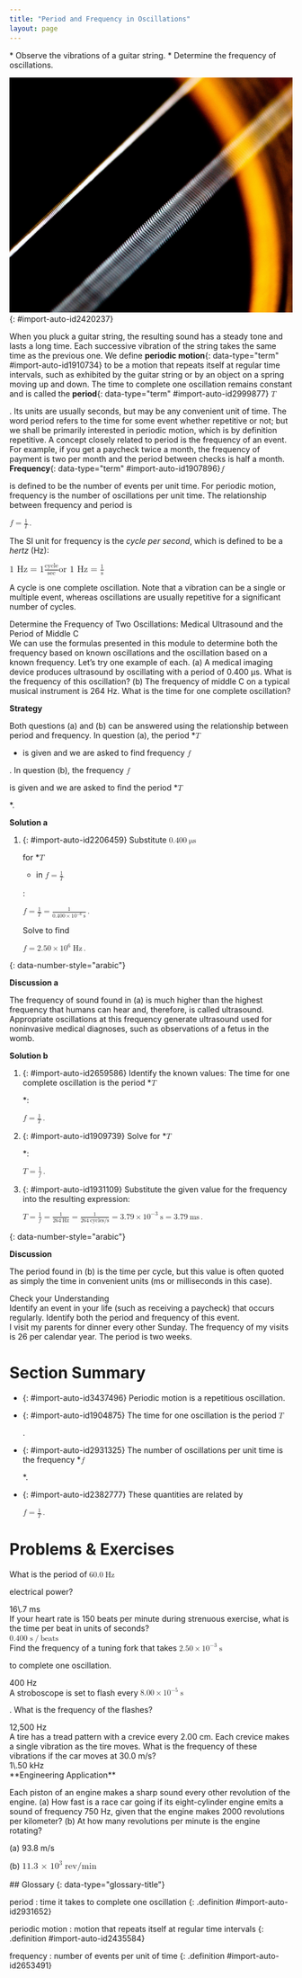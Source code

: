 ```yaml
---
title: "Period and Frequency in Oscillations"
layout: page
---
```



<div data-type="abstract" markdown="1">
* Observe the vibrations of a guitar string.
* Determine the frequency of oscillations.

</div>

 ![The given figure shows a closed zoom view of the strings of a guitar. There are two slanting white colored strings in the picture. In the nearer string, the gaps between the circular threads of the string are visible, whereas the second white string at the back looks like a white thin stick.](../resources/Figure_17_02_01a.jpg "The strings on this guitar vibrate at regular time intervals. (credit: JAR)"){: #import-auto-id2420237}

When you pluck a guitar string, the resulting sound has a steady tone and lasts a long time. Each successive vibration of the string takes the same time as the previous one. We define **periodic motion**{: data-type="term" #import-auto-id1910734} to be a motion that repeats itself at regular time intervals, such as exhibited by the guitar string or by an object on a spring moving up and down. The time to complete one oscillation remains constant and is called the **period**{: data-type="term" #import-auto-id2999877} <math xmlns="http://www.w3.org/1998/Math/MathML"><semantics><mrow><mrow><mi>T</mi></mrow><mrow /></mrow><annotation encoding="StarMath 5.0"> size 12{T} {}</annotation></semantics></math>

. Its units are usually seconds, but may be any convenient unit of time. The word period refers to the time for some event whether repetitive or not; but we shall be primarily interested in periodic motion, which is by definition repetitive. A concept closely related to period is the frequency of an event. For example, if you get a paycheck twice a month, the frequency of payment is two per month and the period between checks is half a month. **Frequency**{: data-type="term" #import-auto-id1907896}<math xmlns="http://www.w3.org/1998/Math/MathML"><semantics><mrow><mrow><mi>f</mi></mrow><mrow /></mrow><annotation encoding="StarMath 5.0"> size 12{f} {}</annotation></semantics></math>

 is defined to be the number of events per unit time. For periodic motion, frequency is the number of oscillations per unit time. The relationship between frequency and period is

<div data-type="equation" class="equation" id="eip-768">
<math xmlns="http://www.w3.org/1998/Math/MathML"><semantics><mrow><mrow><mrow><mi>f</mi><mo stretchy="false">=</mo><mfrac><mn>1</mn><mi>T</mi></mfrac></mrow></mrow><mo>.</mo></mrow><annotation encoding="StarMath 5.0"> size 12{f= { {1} over {T} } } {}</annotation></semantics></math>
</div>

The SI unit for frequency is the *cycle per second*, which is defined to be a *hertz* (Hz):

<div data-type="equation" class="equation" id="eip-880">
<math xmlns="http://www.w3.org/1998/Math/MathML"> <semantics> <mrow> <mstyle mathsize="12pt"> <mrow> <mrow> <mi /> <mrow> <mtext> 1 Hz </mtext> <mo stretchy="false"> = </mo> <mn> 1 </mn> </mrow> <mi /> <mrow> <mfrac> <mrow> <mtext> cycle </mtext> </mrow> <mrow> <mtext> sec </mtext> </mrow> </mfrac> </mrow> <mi /> <mrow> <mtext> or 1 Hz </mtext> <mo stretchy="false"> = </mo> <mrow> <mfrac> <mrow> <mn> 1 </mn> </mrow> <mrow> <mtext> s </mtext> </mrow> </mfrac> </mrow> </mrow> </mrow> </mrow> </mstyle> <mrow /> </mrow> <annotation encoding="StarMath 5.0"> size 12{1`"Hz"=1` { {"cycle"} over {"sec"} } ``"or 1 Hz"= { {1} over {s} } } {} </annotation> </semantics> </math>
</div>

A cycle is one complete oscillation. Note that a vibration can be a single or multiple event, whereas oscillations are usually repetitive for a significant number of cycles.

<div data-type="example" class="example" markdown="1">
<div data-type="title" class="title">
Determine the Frequency of Two Oscillations: Medical Ultrasound and the Period of Middle C
</div>
We can use the formulas presented in this module to determine both the frequency based on known oscillations and the oscillation based on a known frequency. Let’s try one example of each. (a) A medical imaging device produces ultrasound by oscillating with a period of 0.400 µs. What is the frequency of this oscillation? (b) The frequency of middle C on a typical musical instrument is 264 Hz. What is the time for one complete oscillation?

**Strategy**

Both questions (a) and (b) can be answered using the relationship between period and frequency. In question (a), the period *<math xmlns="http://www.w3.org/1998/Math/MathML"><semantics><mrow><mrow><mi>T</mi></mrow><mrow /></mrow><annotation encoding="StarMath 5.0"> size 12{T} {}</annotation></semantics></math>

* is given and we are asked to find frequency <math xmlns="http://www.w3.org/1998/Math/MathML"><semantics><mrow><mrow><mi>f</mi></mrow><mrow /></mrow><annotation encoding="StarMath 5.0"> size 12{f} {}</annotation></semantics></math>

. In question (b), the frequency <math xmlns="http://www.w3.org/1998/Math/MathML"><semantics><mrow><mrow><mi>f</mi></mrow><mrow /></mrow><annotation encoding="StarMath 5.0"> size 12{f} {}</annotation></semantics></math>

 is given and we are asked to find the period *<math xmlns="http://www.w3.org/1998/Math/MathML"><semantics><mrow><mrow><mi>T</mi></mrow><mrow /></mrow><annotation encoding="StarMath 5.0"> size 12{T} {}</annotation></semantics></math>

*.

**Solution a**

1.  {: #import-auto-id2206459} Substitute
    <math xmlns="http://www.w3.org/1998/Math/MathML"> <semantics> <mrow> <mrow> <mrow> <mn> 0 </mn> <mtext> . </mtext> <mtext> 400 </mtext> <mspace width="0.25em" /> <mstyle fontstyle="normal"><mtext mathvariant="normal"> μ </mtext></mstyle> <mtext> s</mtext> </mrow> </mrow> <mrow /> </mrow> <annotation encoding="StarMath 5.0"> size 12{0 "." "400"`"μs"} {} </annotation> </semantics> </math>
    
    for *<math xmlns="http://www.w3.org/1998/Math/MathML"><semantics><mrow><mrow><mi>T</mi></mrow><mrow /></mrow><annotation encoding="StarMath 5.0"> size 12{T} {}</annotation></semantics></math>
    
    * in
    <math xmlns="http://www.w3.org/1998/Math/MathML"><semantics><mrow><mrow><mrow><mi>f</mi><mo stretchy="false">=</mo><mfrac><mn>1</mn><mi>T</mi></mfrac></mrow></mrow><mrow /></mrow><annotation encoding="StarMath 5.0"> size 12{f= { {1} over {T} } } {}</annotation></semantics></math>
    
    \:
    <div data-type="equation" class="equation" id="eip-666">
    <math xmlns="http://www.w3.org/1998/Math/MathML"> <semantics> <mrow> <mrow> <mrow> <mrow> <mi>f</mi> <mo stretchy="false">=</mo> <mfrac> <mn>1</mn> <mi>T</mi> </mfrac> </mrow> <mo stretchy="false">=</mo> <mfrac> <mn>1</mn> <mrow> <mn>0</mn> <mtext>.</mtext> <mrow> <mtext>400</mtext> <mo stretchy="false">×</mo> <msup> <mtext>10</mtext> <mrow> <mrow> <mo stretchy="false">−</mo> <mn>6</mn> </mrow> </mrow> </msup> </mrow><mspace width="0.25em" /> <mn>s</mn> </mrow> </mfrac> </mrow> </mrow> <mo>.</mo> <mrow /> </mrow> <annotation encoding="StarMath 5.0"> size 12{f= { {1} over {T} } = { {1} over {0 "." "400" times "10" rSup { size 8{ - 6} } s} } } {}</annotation> </semantics> </math>
    </div>
    
    Solve to find
    
    <div data-type="equation" class="equation" id="eip-520">
    <math xmlns="http://www.w3.org/1998/Math/MathML"> <semantics> <mrow> <mrow> <mrow> <mrow> <mi>f</mi> <mo stretchy="false">=</mo> <mn>2</mn> </mrow> <mtext>.</mtext> <mrow> <mtext>50</mtext> <mo stretchy="false">×</mo> <msup> <mtext> 10</mtext> <mrow> <mn>6</mn> </mrow> </msup> </mrow> <mspace width="0.25em" /> <mtext>Hz</mtext> </mrow> </mrow> <mo>.</mo> <mrow /> </mrow> <annotation encoding="StarMath 5.0"> size 12{f=2 "." "50" times " 10" rSup { size 8{6} } "Hz"} {}</annotation> </semantics> </math>
    </div>
{: data-number-style="arabic"}

**Discussion a**

The frequency of sound found in (a) is much higher than the highest frequency that humans can hear and, therefore, is called ultrasound. Appropriate oscillations at this frequency generate ultrasound used for noninvasive medical diagnoses, such as observations of a fetus in the womb.

**Solution b**

1.  {: #import-auto-id2659586} Identify the known values:
    The time for one complete oscillation is the period *<math xmlns="http://www.w3.org/1998/Math/MathML"><semantics><mrow><mrow><mi>T</mi></mrow><mrow /></mrow><annotation encoding="StarMath 5.0"> size 12{T} {}</annotation></semantics></math>
    
    *\:
    
    <div data-type="equation" class="equation" id="eip-605">
    <math xmlns="http://www.w3.org/1998/Math/MathML"> <semantics> <mrow> <mrow> <mrow> <mi>f</mi> <mo stretchy="false">=</mo> <mfrac> <mn>1</mn> <mi>T</mi> </mfrac> </mrow> </mrow> <mo>.</mo> </mrow> <annotation encoding="StarMath 5.0"> size 12{f= { {1} over {T} } } {}</annotation> </semantics> </math>
    </div>

2.  {: #import-auto-id1909739} Solve for *<math xmlns="http://www.w3.org/1998/Math/MathML"><semantics><mrow><mrow><mi>T</mi></mrow><mrow /></mrow><annotation encoding="StarMath 5.0"> size 12{T} {}</annotation></semantics></math>
    
    *\:
    <div data-type="equation" class="equation" id="eip-600">
    <math xmlns="http://www.w3.org/1998/Math/MathML"> <semantics> <mrow> <mrow> <mrow> <mi>T</mi> <mo stretchy="false">=</mo> <mfrac> <mn>1</mn> <mi>f</mi> </mfrac> </mrow> </mrow> <mrow /> <mo>.</mo> </mrow> <annotation encoding="StarMath 5.0"> size 12{T= { {1} over {f} } } {}</annotation> </semantics> </math>
    </div>

3.  {: #import-auto-id1931109} Substitute the given value for the frequency into the resulting expression:
    <div data-type="equation" class="equation" id="eip-663">
    <math xmlns="http://www.w3.org/1998/Math/MathML"> <semantics> <mrow> <mrow> <mrow> <mrow> <mrow> <mrow> <mrow> <mi>T</mi> <mo stretchy="false">=</mo> <mfrac> <mn>1</mn> <mi>f</mi> </mfrac> </mrow> <mo stretchy="false">=</mo> <mfrac> <mn>1</mn> <mrow> <mtext>264</mtext> <mspace width="0.25em" /> <mtext> Hz</mtext> </mrow> </mfrac> </mrow> <mo stretchy="false">=</mo> <mfrac> <mn>1</mn> <mrow> <mtext>264</mtext><mspace width="0.25em" /> <mtext> cycles/s</mtext> </mrow> </mfrac> </mrow> <mo stretchy="false">=</mo> <mn>3</mn> </mrow> <mtext>.</mtext> <mrow> <mtext>79</mtext> <mo stretchy="false">×</mo> <msup> <mtext>10</mtext> <mrow> <mrow> <mo stretchy="false">−</mo> <mn>3</mn> </mrow> </mrow> </msup> </mrow> <mrow> <mspace width="0.25em" /> <mtext>s</mtext> <mo stretchy="false">=</mo> <mn>3</mn> </mrow> <mtext>.</mtext> <mtext>79</mtext><mspace width="0.25em" /> <mtext> ms</mtext> </mrow> </mrow> <mo>.</mo> </mrow> <annotation encoding="StarMath 5.0"> size 12{T= { {1} over {f} } = { {1} over {"264"" Hz"} } = { {1} over {"264"" cycles/s"} } =3 "." "79" times "10" rSup { size 8{ - 3} } s=3 "." "79"" ms"} {}</annotation> </semantics> </math>
    </div>
{: data-number-style="arabic"}

<strong>Discussion </strong>

The period found in (b) is the time per cycle, but this value is often quoted as simply the time in convenient units (ms or milliseconds in this case).

</div>

<div data-type="exercise" class="exercise" data-element-type="check-understanding" data-label="">
<div data-type="title">
Check your Understanding
</div>
<div data-type="problem" class="problem" markdown="1">
Identify an event in your life (such as receiving a paycheck) that occurs regularly. Identify both the period and frequency of this event.

</div>
<div data-type="solution" class="solution" data-print-placement="here" markdown="1">
I visit my parents for dinner every other Sunday. The frequency of my visits is 26 per calendar year. The period is two weeks.

</div>
</div>

# Section Summary

* {: #import-auto-id3437496} Periodic motion is a repetitious oscillation.
* {: #import-auto-id1904875} The time for one oscillation is the period
  <math xmlns="http://www.w3.org/1998/Math/MathML"><semantics><mrow><mrow><mi>T</mi></mrow><mrow /></mrow><annotation encoding="StarMath 5.0"> size 12{T} {}</annotation></semantics></math>
  
  .
* {: #import-auto-id2931325} The number of oscillations per unit time is the frequency *<math xmlns="http://www.w3.org/1998/Math/MathML"><semantics><mrow><mrow><mi>f</mi></mrow><mrow /></mrow><annotation encoding="StarMath 5.0"> size 12{f} {}</annotation></semantics></math>
  
  *.
* {: #import-auto-id2382777} These quantities are related by
  <div data-type="equation" class="equation" id="eip-794">
  <math xmlns="http://www.w3.org/1998/Math/MathML"> <semantics> <mrow> <mrow> <mrow> <mi>f</mi> <mo stretchy="false">=</mo> <mfrac> <mn>1</mn> <mi>T</mi> </mfrac> </mrow> </mrow> <mrow /> <mo>.</mo> </mrow> <annotation encoding="StarMath 5.0"> size 12{f= { {1} over {T} } } {}</annotation> </semantics> </math>
  </div>

# Problems &amp; Exercises

<div data-type="exercise" class="exercise" data-element-type="problems-exercises">
<div data-type="problem" class="problem" markdown="1">
What is the period of <math xmlns="http://www.w3.org/1998/Math/MathML"><semantics><mrow><mrow><mrow><mtext>60</mtext><mtext>.</mtext><mn>0</mn><mi /><mspace width="0.25em" /><mtext>Hz</mtext></mrow></mrow><mrow /></mrow><annotation encoding="StarMath 5.0"> size 12{"60" "." 0`"Hz"} {}</annotation></semantics></math>

 electrical power?

</div>
<div data-type="solution" class="solution" markdown="1">
16\.7 ms

</div>
</div>

<div data-type="exercise" class="exercise" data-element-type="problems-exercises">
<div data-type="problem" class="problem" markdown="1">
If your heart rate is 150 beats per minute during strenuous exercise, what is the time per beat in units of seconds?

</div>
<div data-type="solution" class="solution" markdown="1">
<math xmlns="http://www.w3.org/1998/Math/MathML"><semantics><mrow><mn>0.400 s</mn><mo stretchy="false">/</mo><mtext>beats</mtext></mrow></semantics></math>

</div>
</div>

<div data-type="exercise" class="exercise" data-element-type="problems-exercises">
<div data-type="problem" class="problem" markdown="1">
Find the frequency of a tuning fork that takes <math xmlns="http://www.w3.org/1998/Math/MathML"><semantics><mrow><mrow><mrow><mn>2</mn><mtext>.</mtext><mrow><mtext>50</mtext><mo stretchy="false">×</mo><msup><mtext>10</mtext><mrow><mrow><mo stretchy="false">−</mo><mn>3</mn></mrow></mrow></msup></mrow><mspace width="0.25em" /><mtext>s</mtext></mrow></mrow><mrow /></mrow><annotation encoding="StarMath 5.0"> size 12{2 "." "50" times "10" rSup { size 8{ - 3} } s} {}</annotation></semantics></math>

 to complete one oscillation.

</div>
<div data-type="solution" class="solution" markdown="1">
400 Hz

</div>
</div>

<div data-type="exercise" class="exercise" data-element-type="problems-exercises">
<div data-type="problem" class="problem" markdown="1">
A stroboscope is set to flash every <math xmlns="http://www.w3.org/1998/Math/MathML"><semantics><mrow><mrow><mrow><mn>8</mn><mtext>.</mtext><mrow><mtext>00</mtext><mo stretchy="false">×</mo><msup><mtext>10</mtext><mrow><mrow><mo stretchy="false">−</mo><mn>5</mn></mrow></mrow></msup></mrow><mspace width="0.25em" /><mtext>s</mtext></mrow></mrow><mrow /></mrow><annotation encoding="StarMath 5.0"> size 12{8 "." "00" times "10" rSup { size 8{ - 5} } `s} {}</annotation></semantics></math>

. What is the frequency of the flashes?

</div>
<div data-type="solution" class="solution" markdown="1">
12,500 Hz

</div>
</div>

<div data-type="exercise" class="exercise" data-element-type="problems-exercises">
<div data-type="problem" class="problem" markdown="1">
A tire has a tread pattern with a crevice every 2.00 cm. Each crevice makes a single vibration as the tire moves. What is the frequency of these vibrations if the car moves at 30.0 m/s?

</div>
<div data-type="solution" class="solution" markdown="1">
1\.50 kHz

</div>
</div>

<div data-type="exercise" class="exercise" data-element-type="problems-exercises">
<div data-type="problem" class="problem" markdown="1">
**Engineering Application**

Each piston of an engine makes a sharp sound every other revolution of the engine. (a) How fast is a race car going if its eight-cylinder engine emits a sound of frequency 750 Hz, given that the engine makes 2000 revolutions per kilometer? (b) At how many revolutions per minute is the engine rotating?

</div>
<div data-type="solution" class="solution" markdown="1">
(a) 93.8 m/s

(b) <math xmlns="http://www.w3.org/1998/Math/MathML"> <semantics> <mrow> <mstyle mathsize="12pt"> <mrow> <mrow> <mtext> 11 </mtext> <mtext> . </mtext> <mrow> <mn> 3 </mn> <mo stretchy="false"> × </mo> <msup> <mtext> 10 </mtext> <mrow> <mstyle mathsize="8pt"> <mrow> <mrow> <mn> 3 </mn> </mrow> </mrow> </mstyle> </mrow> </msup> </mrow> <mi /><mspace width="0.25em" /> <mtext> rev/min </mtext> </mrow> </mrow> </mstyle> <mrow /> </mrow> <annotation encoding="StarMath 5.0"> size 12{"11" "." 3 times "10" rSup { size 8{3} } `"rev/min"} {} </annotation> </semantics> </math>

</div>
</div>

<div data-type="glossary" markdown="1">
## Glossary
{: data-type="glossary-title"}

period
: time it takes to complete one oscillation
{: .definition #import-auto-id2931652}

periodic motion
: motion that repeats itself at regular time intervals
{: .definition #import-auto-id2435584}

frequency
: number of events per unit of time
{: .definition #import-auto-id2653491}

</div>

